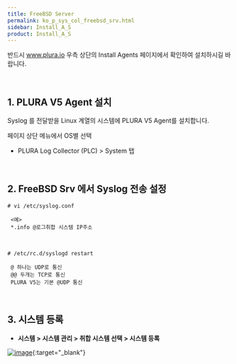 ```yaml
---
title: FreeBSD Server
permalink: ko_p_sys_col_freebsd_srv.html
sidebar: Install_A_S
product: Install_A_S
---
```


반드시 www.plura.io 우측 상단의 Install Agents 페이지에서 확인하여 설치하시길 바랍니다.

<br />

## 1. PLURA V5 Agent 설치

Syslog 를 전달받을 Linux 계열의 시스템에 PLURA V5 Agent를 설치합니다.

페이지 상단 메뉴에서 OS별 선택

  - PLURA Log Collector (PLC) > System 탭

<br /> 

## 2. FreeBSD Srv 에서 Syslog 전송 설정

`# vi /etc/syslog.conf`

     <예>
     *.info @로그취합 시스템 IP주소

<br />

`# /etc/rc.d/syslogd restart`

     @ 하나는 UDP로 통신
     @@ 두개는 TCP로 통신
     PLURA V5는 기본 @UDP 통신

<br />

## 3. 시스템 등록

- **시스템 > 시스템 관리 > 취합 시스템 선택 > 시스템 등록**

 [![image](/docs/images/Ins_G/FreeBSD/freebsd.png)](/docs/images/Ins_G/FreeBSD/freebsd.png){:target="_blank"}